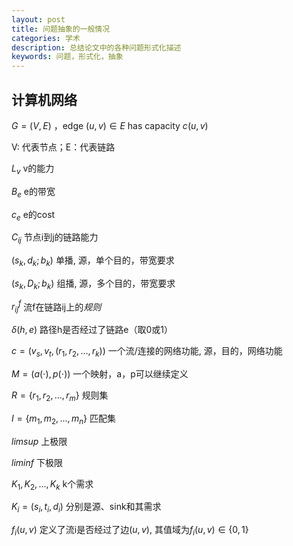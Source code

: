 ```yaml
---
layout: post
title: 问题抽象的一般情况
categories: 学术
description: 总结论文中的各种问题形式化描述
keywords: 问题，形式化，抽象
---
```


## 计算机网络

$G = (V, E)$  ，edge $(u, v)  \in E$  has capacity $c(u, v)$

V: 代表节点；E：代表链路

$L_{v}$	v的能力

$B_{e}$	e的带宽

$c_e$	e的cost

$C_{ij}$	节点i到j的链路能力

$(s_{k}, d_{k}; b_{k})$	单播,	源，单个目的，带宽要求

$(s_{k}, D_{k}; b_{k})$	组播,	源，多个目的，带宽要求

$r_{ij}^f$	流f在链路ij上的*规则*

$\delta(h,e)$	路径h是否经过了链路e（取0或1）

$c=(v_{s}, v_{t}, (r_{1}, r_{2}, ..., r_{k}))$	一个流/连接的网络功能,	源，目的，网络功能

$M=(a(\cdot), p(\cdot))$		一个映射，a，p可以继续定义

$R = \{ r_1, r_2, ... ,r_m \}$	规则集

$I = \{m_1, m_2, ..., m_n\}$	匹配集

$limsup$	上极限

$liminf$	下极限

${K_1, K_2, ..., K_k}$	k个需求

$K_i = (s_i, t_i, d_i)$	分别是源、sink和其需求

$f_i(u, v)$	定义了流i是否经过了边$(u, v)$, 其值域为$f_i(u, v) \in \{0, 1\}$	











